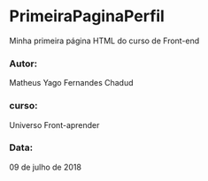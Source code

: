 # PrimeiraPaginaPerfil
Minha primeira página HTML do curso de Front-end

### Autor:
Matheus Yago Fernandes Chadud

### curso:
  Universo Front-aprender

### Data:
09 de julho de 2018
